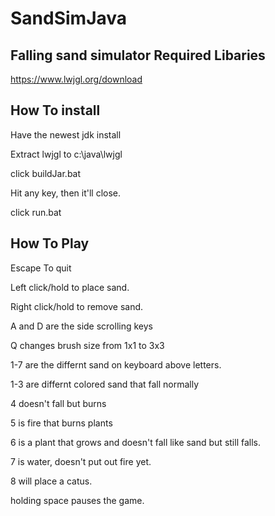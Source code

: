 # SandSimJava
Falling sand simulator
Required Libaries
------

https://www.lwjgl.org/download

How To install
-----------------
Have the newest jdk install

Extract lwjgl to c:\java\lwjgl

click buildJar.bat

Hit any key, then it'll close.

click run.bat

How To Play
--------------
Escape To quit

Left click/hold to place sand.

Right click/hold to remove sand.

A and D are the side scrolling keys

Q changes brush size from 1x1 to 3x3

1-7 are the differnt sand on keyboard above letters.

1-3 are differnt colored sand that fall normally

4 doesn't fall but burns

5 is fire that burns plants

6 is a plant that grows and doesn't fall like sand but still falls.

7 is water, doesn't put out fire yet.

8 will place a catus.

holding space pauses the game.
